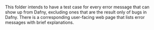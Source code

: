 This folder intends to have a test case for every error message that
can show up from Dafny, excluding ones that are the result only of
bugs in Dafny. There is a corresponding user-facing web page that lists
error messages with brief explanations.
